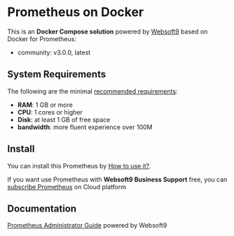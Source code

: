 # Prometheus on Docker  

This is an **Docker Compose solution** powered by [Websoft9](https://www.websoft9.com) based on Docker for Prometheus:


 - community:  v3.0.0, latest


## System Requirements

The following are the minimal [recommended requirements](https://hub.docker.com/r/prom/prometheus/):

* **RAM**: 1 GB or more
* **CPU**: 1 cores or higher
* **Disk**: at least 1 GB of free space
* **bandwidth**: more fluent experience over 100M  

## Install

You can install this Prometheus by [How to use it?](https://github.com/Websoft9/docker-library#how-to-use-it).   

If you want use Prometheus with **Websoft9 Business Support** free, you can [subscribe Prometheus](https://www.websoft9.com/apps) on Cloud platform

## Documentation

[Prometheus Administrator Guide](https://support.websoft9.com/docs/prometheus) powered by Websoft9